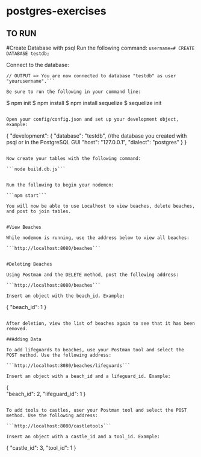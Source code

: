 # postgres-exercises


## TO RUN

#Create Database with psql
Run the following command:
```username=# CREATE DATABASE testdb;```

Connect to the database: 
```username=# \c testdb;
// OUTPUT => You are now connected to database "testdb" as user "yourusername".```

Be sure to run the following in your command line:

```
$ npm init
$ npm install
$ npm install sequelize
$ sequelize init

```

Open your config/config.json and set up your development object, example: 

```
{
  "development": {
    "database": "testdb", //the database you created with psql or in the PostgreSQL GUI
    "host": "127.0.0.1",
    "dialect": "postgres"
  }
}
```

Now create your tables with the following command:

```node build.db.js```


Run the following to begin your nodemon: 

```npm start```

You will now be able to use Localhost to view beaches, delete beaches, and post to join tables.


#View Beaches

While nodemon is running, use the address below to view all beaches:

```http://localhost:8080/beaches```


#Deleting Beaches

Using Postman and the DELETE method, post the following address:

```http://localhost:8080/beaches```

Insert an object with the beach_id. Example: 

```
{
    "beach_id": 1
}
```

After deletion, view the list of beaches again to see that it has been removed.

##Adding Data

To add lifeguards to beaches, use your Postman tool and select the POST method. Use the following address: 

```http://localhost:8080/beaches/lifeguards```

Insert an object with a beach_id and a lifeguard_id. Example:

```
{	
	"beach_id": 2,
	"lifeguard_id": 1
}
```

To add tools to castles, user your Postman tool and select the POST method. Use the following address:

```http://localhost:8080/castletools```

Insert an object with a castle_id and a tool_id. Example:

```
{
    "castle_id": 3,
    "tool_id": 1
}
```
